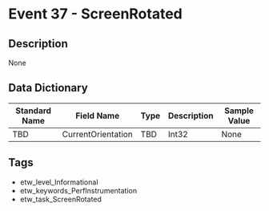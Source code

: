 # Event 37 - ScreenRotated

## Description
None

## Data Dictionary
|Standard Name|Field Name|Type|Description|Sample Value|
|---|---|---|---|---|
|TBD|CurrentOrientation|TBD|Int32|None|None|

## Tags
* etw_level_Informational
* etw_keywords_PerfInstrumentation
* etw_task_ScreenRotated